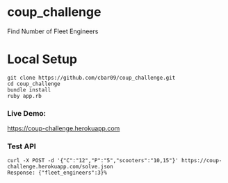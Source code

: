 # coup_challenge
Find Number of Fleet Engineers

# Local Setup
```
git clone https://github.com/cbar09/coup_challenge.git
cd coup_challenge
bundle install
ruby app.rb
```

### Live Demo:
https://coup-challenge.herokuapp.com

### Test API
```
curl -X POST -d '{"C":"12","P":"5","scooters":"10,15"}' https://coup-challenge.herokuapp.com/solve.json
Response: {"fleet_engineers":3}% 